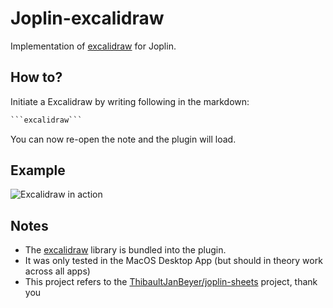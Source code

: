 # Joplin-excalidraw

Implementation of [excalidraw](https://github.com/excalidraw/excalidraw) for Joplin. 

## How to?

Initiate a Excalidraw by writing following in the markdown:

```md
```excalidraw```
```

You can now re-open the note and the plugin will load.

## Example

![Excalidraw in action](./example.gif)

## Notes

- The [excalidraw](https://github.com/excalidraw/excalidraw) library is bundled into the plugin.
- It was only tested in the MacOS Desktop App (but should in theory work across all apps)
- This project refers to the [ThibaultJanBeyer/joplin-sheets](https://github.com/ThibaultJanBeyer/joplin-sheets) project, thank you